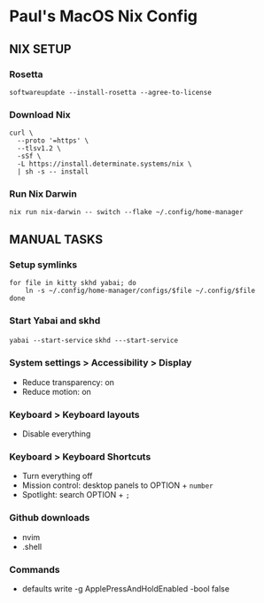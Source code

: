# Paul's MacOS Nix Config

## NIX SETUP

### Rosetta

`softwareupdate --install-rosetta --agree-to-license`

### Download Nix

```
curl \
  --proto '=https' \
  --tlsv1.2 \
  -sSf \
  -L https://install.determinate.systems/nix \
  | sh -s -- install
```

### Run Nix Darwin

`nix run nix-darwin -- switch --flake ~/.config/home-manager`

## MANUAL TASKS

### Setup symlinks

```
for file in kitty skhd yabai; do
    ln -s ~/.config/home-manager/configs/$file ~/.config/$file
done
```

### Start Yabai and skhd

`yabai --start-service`
`skhd ---start-service`

### System settings > Accessibility > Display

* Reduce transparency: on
* Reduce motion: on

### Keyboard > Keyboard layouts

* Disable everything

### Keyboard > Keyboard Shortcuts

* Turn everything off
* Mission control: desktop panels to OPTION + `number`
* Spotlight: search OPTION + `;`


### Github downloads

* nvim
* .shell

### Commands

* defaults write -g ApplePressAndHoldEnabled -bool false
